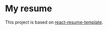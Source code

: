 # My resume

This project is based on [react-resume-template](https://github.com/tbakerx/react-resume-template).